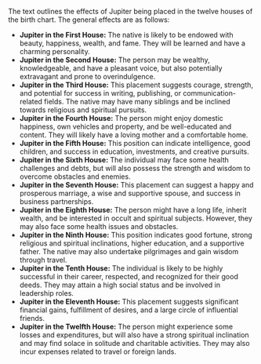 The text outlines the effects of Jupiter being placed in the twelve houses of the birth chart. The general effects are as follows:

* **Jupiter in the First House:** The native is likely to be endowed with beauty, happiness, wealth, and fame. They will be learned and have a charming personality.
* **Jupiter in the Second House:** The person may be wealthy, knowledgeable, and have a pleasant voice, but also potentially extravagant and prone to overindulgence.
* **Jupiter in the Third House:** This placement suggests courage, strength, and potential for success in writing, publishing, or communication-related fields. The native may have many siblings and be inclined towards religious and spiritual pursuits.
* **Jupiter in the Fourth House:** The person might enjoy domestic happiness, own vehicles and property, and be well-educated and content. They will likely have a loving mother and a comfortable home.
* **Jupiter in the Fifth House:** This position can indicate intelligence, good children, and success in education, investments, and creative pursuits.
* **Jupiter in the Sixth House:** The individual may face some health challenges and debts, but will also possess the strength and wisdom to overcome obstacles and enemies.
* **Jupiter in the Seventh House:** This placement can suggest a happy and prosperous marriage, a wise and supportive spouse, and success in business partnerships.
* **Jupiter in the Eighth House:** The person might have a long life, inherit wealth, and be interested in occult and spiritual subjects. However, they may also face some health issues and obstacles.
* **Jupiter in the Ninth House:** This position indicates good fortune, strong religious and spiritual inclinations, higher education, and a supportive father. The native may also undertake pilgrimages and gain wisdom through travel.
* **Jupiter in the Tenth House:** The individual is likely to be highly successful in their career, respected, and recognized for their good deeds. They may attain a high social status and be involved in leadership roles.
* **Jupiter in the Eleventh House:** This placement suggests significant financial gains, fulfillment of desires, and a large circle of influential friends.
* **Jupiter in the Twelfth House:** The person might experience some losses and expenditures, but will also have a strong spiritual inclination and may find solace in solitude and charitable activities. They may also incur expenses related to travel or foreign lands.
